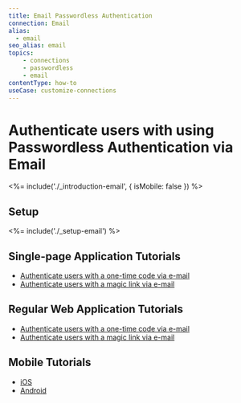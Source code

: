 ```yaml
---
title: Email Passwordless Authentication
connection: Email
alias:
  - email
seo_alias: email
topics:
    - connections
    - passwordless
    - email
contentType: how-to
useCase: customize-connections
---
```


# Authenticate users with using Passwordless Authentication via Email

<%= include('./_introduction-email', { isMobile: false }) %>

## Setup

<%= include('./_setup-email') %>

## Single-page Application Tutorials

 - [Authenticate users with a one-time code via e-mail](/connections/passwordless/spa-email-code)
 - [Authenticate users with a magic link via e-mail](/connections/passwordless/spa-email-link)

## Regular Web Application Tutorials

 - [Authenticate users with a one-time code via e-mail](/connections/passwordless/regular-web-app-email-code)
 - [Authenticate users with a magic link via e-mail](/connections/passwordless/regular-web-app-email-link)

## Mobile Tutorials

 - [iOS](/connections/passwordless/ios-email-swift)
 - [Android](/connections/passwordless/android-email)
